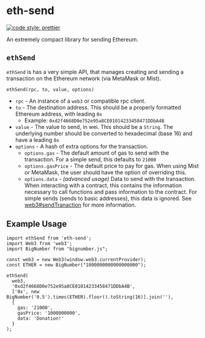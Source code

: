 # eth-send

[![code style: prettier](https://img.shields.io/badge/code_style-prettier-ff69b4.svg?style=flat-square)](https://github.com/prettier/prettier)

An extremely compact library for sending Ethereum.

## `ethSend`

`ethSend` is has a very simple API, that manages creating and sending a transaction on the Ethereum network (via MetaMask or Mist).

`ethSend(rpc, to, value, options)`

* `rpc` - An instance of a `web3` or compatible rpc client.
* `to` - The destination address.  This should be a properly formatted Ethereum address, with leading `0x`
  * Example: `0xd2f4668D0e752e95a8CE01014233458471DDbA4B`
* `value` - The value to send, in wei.  This should be a `String`.  The underlying number should be converted to hexadecimal (base 16) and have a leading `0x`
* `options` - A hash of extra options for the transaction.
  * `options.gas` - The default amount of gas to send with the transaction.  For a simple send, this defaults to `21000`
  * `options.gasPrice` - The default price to pay for gas.  When using Mist or MetaMask, the user should have the option of overriding this.
  * `options.data` - *(advanced usage)* Data to send with the transaction.  When interacting with a contract, this contains the information necessary to call functions and pass information to the contract.  For simple sends (sends to basic addresses), this data is ignored.  See [web3#sendTranaction](https://github.com/ethereum/wiki/wiki/JavaScript-API#web3ethsendtransaction) for more information.

## Example Usage

```
import ethSend from 'eth-send';
import Web3 from 'web3';
import BigNumber from "bignumber.js";

const web3 = new Web3(window.web3.currentProvider);
const ETHER = new BigNumber("1000000000000000000");

ethSend(
  web3,
  '0xd2f4668D0e752e95a8CE01014233458471DDbA4B',
  ['0x', new BigNumber('0.5').times(ETHER).floor().toString(16)].join(''),
  {
    gas: '21000',
    gasPrice: '1000000000',
    data: 'Donation!'
  }
);
```
